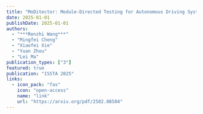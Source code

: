 ```yaml
---
title: "MoDitector: Module-Directed Testing for Autonomous Driving Systems"
date: 2025-01-01
publishDate: 2025-01-01
authors:
  - "***Renzhi Wang***"
  - "Mingfei Cheng"
  - "Xiaofei Xie"
  - "Yuan Zhou"
  - "Lei Ma"
publication_types: ["3"]
featured: true
publication: "ISSTA 2025"
links:
  - icon_pack: "fas"
    icon: "open-access"
    name: "link"
    url: "https://arxiv.org/pdf/2502.08504"
---
```

